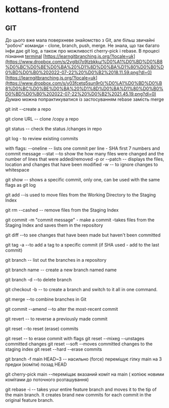 # kottans-frontend

## GIT

До цього вже мала поверхневе знайомство з Git, але більш звичайні "робочі" команди - clone, branch, push, merge. Не знала, що так багато інфи дає git log, а також про можливості cherry-pick i rebase.
В процесі пізнання
[terminal](https://www.dropbox.com/s/9gxw50hdxdmrg1c/%D0%A1%D0%BD%D0%B8%D0%BC%D0%BE%D0%BA%20%D1%8D%D0%BA%D1%80%D0%B0%D0%BD%D0%B0%202022-07-22%20%D0%B2%2015.53.23.png?dl=0)
[https://learngitbranching.js.org/?locale=uk](https://www.dropbox.com/s/2vglbl7o9lzbkku/%D0%A1%D0%BD%D0%B8%D0%BC%D0%BE%D0%BA%20%D1%8D%D0%BA%D1%80%D0%B0%D0%BD%D0%B0%202022-07-22%20%D0%B2%2018.11.59.png?dl=0)
[https://learngitbranching.js.org/?locale=uk](https://www.dropbox.com/s/y03fcetq5sun9r0/%D0%A1%D0%BD%D0%B8%D0%BC%D0%BE%D0%BA%20%D1%8D%D0%BA%D1%80%D0%B0%D0%BD%D0%B0%202022-07-22%20%D0%B2%2021.45.19.png?dl=0)
Думаю можна попрактикуватися із застосуванням rebase замість merge

git init     --create a  repo

git clone URL  -- clone /copy a repo
  
git  status   --  check the  status /changes in repo

git  log -  to  review existing commits

with flags:
  --oneline  -- lists one commit per line -  SHA  first 7 numbers and commit message
  --stat  --to show the how many files were changed and the number of lines that were added/removed
  -p or  --patch    -- displays the files, location  and changes that have been modified
  -w   --  to ignore changes to whitespace

git show   --  shows a specific commit,  only one, can  be used with  the same flags as git log 

git add  --is used to move files from the Working Directory to the Staging Index

git rm --cashed   -- remove files from  the Staging Index

git commit -m "commit  message"   -   make  a commit  -takes files from the Staging Index and saves them in the repository

git diff   --to see changes that have been made but haven't been committed

git tag -a     --to  add a tag to a  specific commit (if SHA  used -  add to the last commit)
 
git branch   -- list out the branches in a repository

git branch name     --  create  a new  branch  named name 

git  branch -d  --to delete  branch


git checkout -b  -- to create a branch and switch to it all in one command.

git merge     --to combine branches in Git

git commit --amend  --to alter the most-recent commit

git revert <SHA-of-commit-to-revert>     -- to reverse a previously made commit

git reset   --to reset (erase) commits

git reset    -- to erase commit
with  flags 
 git reset --mixeg     --unstages committed changes
 git reset --soft     --moves committed changes to the staging index
 git reset --hard      --erase commits 

git  branch -f  main HEAD~3    -- насильно (force) переміщує  гілку  main на 3  предки (коміти) позад HEAD 

git cherry-pick main <SHA-commit>  --переміщає  вказаний коміт <SHA-commit> на main (  копіює новими комітами до поточного розташування)

git rebase -i  --  takes your entire feature branch and moves it to the tip of the main branch. It creates brand new commits for each commit in the original feature branch.